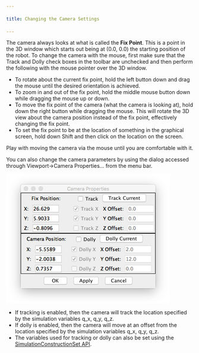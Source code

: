 ```yaml
---

title: Changing the Camera Settings

---
```


The camera always looks at what is called the **Fix Point**.  This is a point in the 3D window which starts out being at (0.0, 0.0) the starting position of the robot.  To change the camera with the mouse, first make sure that the Track and Dolly check boxes in the toolbar are unchecked and then perform the following with the mouse pointer over the 3D window.

* To rotate about the current fix point, hold the left button down and drag the mouse until the desired orientation is achieved.
* To zoom in and out of the fix point, hold the middle mouse button down while dragging the mouse up or down. 
* To move the fix point of the camera (what the camera is looking at), hold down the right button while dragging the mouse. This will rotate the 3D view about the camera position instead of the fix point, effectively changing the fix point.
* To set the fix point to be at the location of something in the graphical screen, hold down Shift and then click on the location on the screen. 

Play with moving the camera via the mouse until you are comfortable with it.

You can also change the camera parameters by using the dialog accessed through Viewport->Camera Properties… from the menu bar.

![Replay](/resources/images/scs-tutorials/scsCameraProps.png)

* If tracking is enabled, then the camera will track the location specified by the simulation variables q_x, q_y, q_z. 
* If dolly is enabled, then the camera will move at an offset from the location specified by the simulation variables q_x, q_y, q_z. 
* The variables used for tracking or dolly can also be set using the [SimulationConstructionSet API](/documentation/01-scs/01-api/00-api/#Camera%20Methods).
